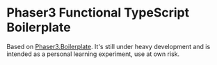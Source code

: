 # Phaser3 Functional TypeScript Boilerplate

Based on [Phaser3.Boilerplate](https://github.com/Sidaroth/Phaser3.Boilerplate). It's still under heavy development and is intended as a personal learning experiment, use at own risk.
